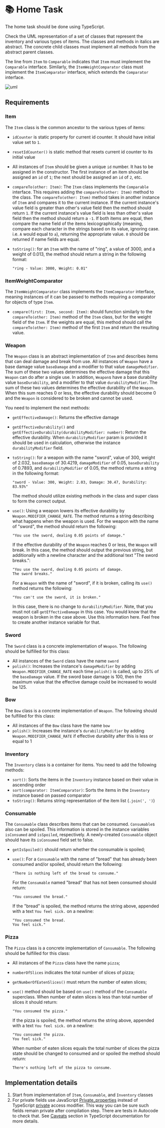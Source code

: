# 📚 Home Task

The home task should be done using TypeScript.

Check the UML representation of a set of classes that represent the inventory and various types of items. The classes and methods in italics are abstract. The concrete child classes must implement all methods from the abstract parent classes.

The line from `Item` to `Comparable` indicates that `Item` must implement the `Comparable` interface. Similarly, the `ItemWeightComparator` class must implement the `ItemComparator` interface, which extends the `Comparator` interface.

![uml](https://github.com/ViktorSoroka07/software-designs-and-algorithms-coursebook-template/raw/building-blocks-of-oop-part-2/hometask_uml.png)

## Requirements

### Item

The `Item` class is the common ancestor to the various types of items:
- `idCounter` is static property for current id counter. It should have initial value set to `1`.
- `resetIdCounter()` is static method that resets current id counter to its initial value
- All instances of `Item` should be given a unique `id` number. It has to be assigned in the constructor. The first instance of an item should be assigned an `id` of `1`; the next should be assigned an `id` of `2`, etc.
- `compareTo(other: Item)`: The `Item` class implements the `Comparable` interface. This requires adding the `compareTo(other: Item)` method to the class. The `compareTo(other: Item)` method takes in another instance of `Item` and compares it to the current instance. If the current instance's value field is greater than other's value field then the method should return `1`. If the current instance's value field is less than other's value field then the method should return a `-1`. If both items are equal, then compare the name field of the items lexicographically (meaning, compare each character in the strings based on its value, ignoring case. i.e. `A` would equal to  `a`), returning the appropriate value. `0` should be returned if name fields are equal.
- `toString()`: for an `Item` with the name of "ring", a value of 3000, and a weight of 0.013, the method should return a string in the following format:

  ```
  "ring - Value: 3000, Weight: 0.01"
  ```

### ItemWeightComparator

The `ItemWeightComparator` class implements the `ItemComparator` interface, meaning instances of it can be passed to methods requiring a comparator for objects of type `Item`.

- `compare(first: Item, second: Item)`: should function similarly to the `compareTo(other: Item)` method of the `Item` class, but for the weight field of the `Item`. If the weights are equal, this method should call the `compareTo(other: Item)` method of the first `Item` and return the resulting value.

### Weapon

The `Weapon` class is an abstract implementation of `Item` and describes items that can deal damage and break from use. All instances of `Weapon` have a base damage value `baseDamage` and a modifier to that value `damageModifier`. The sum of these two values determines the effective damage that this `Weapon` can do after a single use. In addition, `Weapon`s have a base durability value `baseDurability`, and a modifier to that value `durabilityModifier`. The sum of these two values determines the effective durability of the `Weapon`. When this sum reaches 0 or less, the effective durability should become 0 and the `Weapon` is considered to be broken and cannot be used.

You need to implement the next methods:

- `getEffectiveDamage()`: Returns the effective damage
- `getEffectiveDurability()` and `getEffectiveDurability(durabilityModifier: number)`: Return the effective durability. When `durabilityModifier` param is provided it should be used in calculation, otherwise the instance `durabilityModifier` field.
- `toString()`: for a weapon with the name "sword", value of 300, weight of 2.032, `baseDamage` of 30.4219, `damageModifier` of 0.05, `baseDurability` of 0.7893, and `durabilityModifier` of 0.05, the method returns a string in the following format:

  ```
  "sword - Value: 300, Weight: 2.03, Damage: 30.47, Durability: 83.93%"
  ```
  The method should utilize existing methods in the class and super class to form the correct output.
- `use()`: Using a weapon lowers its effective durability by `Weapon.MODIFIER_CHANGE_RATE`. The method returns a string describing what happens when the weapon is used. For the weapon with the name of "sword", the method should return the following:

  ```
  "You use the sword, dealing 0.05 points of damage."
  ```

  If the effective durability of the `Weapon` reaches 0 or less, the `Weapon` will break. In this case, the method should output the previous string, but additionally with a newline character and the additional text "The sword breaks.":

  ```
  "You use the sword, dealing 0.05 points of damage.
  The sword breaks."
  ```

  For a `Weapon` with the name of "sword", if it is broken, calling its `use()` method returns the following:

  ```
  "You can't use the sword, it is broken."
  ```

  In this case, there is no change to `durabilityModifier`. Note, that you must not call `getEffectiveDamage` in this case. You would know that the weapon is broken in the case above. Use this information here. Feel free to create another instance variable for that.

### Sword

The `Sword` class is a concrete implementation of `Weapon`. The following should be fulfilled for this class:
- All instances of the `Sword` class have the name `sword`
- `polish()`: Increases the instance's `damageModifier` by adding `Weapon.MODIFIER_CHANGE_RATE` each time `polish()` is called, up to 25% of the `baseDamage` value. If the sword base damage is 100, then the maximum value that the effective damage could be increased to would be 125.

### Bow

The `Bow` class is a concrete implementation of `Weapon`. The following should be fulfilled for this class:
- All instances of the `Bow` class have the name `bow`
- `polish()`: Increases the instance's `durabilityModifier` by adding `Weapon.MODIFIER_CHANGE_RATE` if effective durability after this is less or equal to 1

### Inventory

The `Inventory` class is a container for items. You need to add the following methods:
- `sort()`: Sorts the items in the `Inventory` instance based on their value in ascending order
- `sort(comparator: ItemComparator)`: Sorts the items in the `Inventory` instance based on passed comparator
- `toString()`: Returns string representation of the item list (`.join(', ')`)

### Consumable

The `Consumable` class describes items that can be consumed. `Consumable`s also can be spoiled. This information is stored in the instance variables `isConsumed` and `isSpoiled`, respectively. A newly-created `Consumable` object should have its `isConsumed` field set to false.
- `getIsSpoiled()` should return whether the consumable is spoiled; 
- `use()`: For a `Consumable` with the name of "bread" that has already been consumed and/or spoiled, should return the following:
  ```
  "There is nothing left of the bread to consume."
  ```

  For the `Consumable` named "bread" that has not been consumed should return:

  ```
  "You consumed the bread."
  ```

  If the "bread" is spoiled, the method returns the string above, appended with a text `You feel sick.` on a newline:

  ```
  "You consumed the bread.
  You feel sick."
  ```

### Pizza

The `Pizza` class is a concrete implementation of `Consumable`. The following should be fulfilled for this class:
- All instances of the `Pizza` class have the name `pizza`;
- `numberOfSlices` indicates the total number of slices of pizza;
- `getNumberOfEatenSlices()` must return the number of eaten slices;
- `use()` method should be based on `use()` method of the `Consumable` superclass. When number of eaten slices is less than total number of slices it should return:
  ```
  "You consumed the pizza."
  ```

  If the pizza is spoiled, the method returns the string above, appended with a text `You feel sick.` on a newline:
  ```
  "You consumed the pizza.
  You feel sick."
  ```

  When number of eaten slices equals the total number of slices the pizza state should be changed to consumed and or spoiled the method should return:
  ```
  There's nothing left of the pizza to consume.
  ```

## Implementation details

1. Start from implementation of `Item`, `Consumable`, and `Inventory` classes
2. For private fields use JavaScript [Private_properties](https://developer.mozilla.org/en-US/docs/Web/JavaScript/Reference/Classes/Private_properties) instead of TypeScript [private](https://www.typescriptlang.org/docs/handbook/2/classes.html#private) access modifier. This way you can be sure such fields remain private after compilation step. There are tests in Autocode to check that. See [Caveats](https://www.typescriptlang.org/docs/handbook/2/classes.html#caveats) section in TypeScript documentation for more details.
